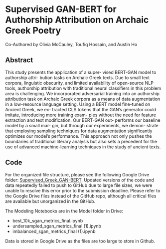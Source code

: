 # Supervised GAN-BERT for Authorship Attribution on Archaic Greek Poetry
Co-Authored by Olivia McCauley, Toufiq Hossain, and Austin Ho 

## Abstract 
This study presents the application of a super- vised BERT-GAN model to authorship attri- bution tasks on Archaic Greek texts. 
Due to small text corpora, linguistic obscurity, and limited availability of open-source NLP tools, authorship attribution with 
traditional neural classifiers in this problem area is challenging. We incorporated adversarial training into an authorship 
attribution task on Archaic Greek corpora as a means of data augmentation in a low-resource language setting. Using a BERT 
model fine-tuned on Ancient Greek, we ex- tracted CLS tokens that the GAN’s generator could imitate, introducing more training exam- 
ples without the need for feature extraction and text modification. Our BERT-GAN out- performs our baseline model by a small mar- gin, 
but through our experiments, we demon- strate that employing sampling techniques for data augmentation significantly optimizes our model’s performance. 
This approach not only pushes the boundaries of traditional literary analysis but also sets a precedent for the use of advanced machine-learning techniques in the study of ancient texts.


## Code 
For the organized file structure, please see the following Google Drive folder: [Supervised_Greek_GAN-BERT](https://drive.google.com/drive/folders/1v0XvzgL1NaGIRTIXZrr0T6zwvl8eWcWz?usp=sharing).
Updated versions of the code and data repeatedly failed to push to GitHub due to large file sizes, we were unable to resolve this error prior to
the submission deadline. Please refer to the Google Drive files instead of the GitHub repo, although all critical files are available 
but unorganized in the GitHub. 

The Modeling Notebooks are in the Model folder in Drive: 
* best_10k_sgan_metrics_final.ipynb
* undersampled_sgan_metrics_final (1).ipynb
* imbalanced_sgan_metrics_final (1).ipynb

Data is stored in Google Drive as the files are too large to store in Github. 
